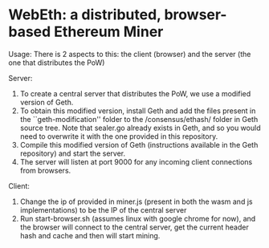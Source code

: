 # WebEth: a distributed, browser-based Ethereum Miner

Usage:
There is 2 aspects to this: the client (browser) and the server (the one that distributes the PoW)

Server:
1) To create a central server that distributes the PoW, we use a modified version of Geth. 
2) To obtain this modified version, install Geth and add the files present in the ``geth-modification'' folder to the /consensus/ethash/
folder in Geth source tree. Note that sealer.go already exists in Geth, and so you would need to overwrite it with the one provided
in this repository.
3) Compile this modified version of Geth (instructions available in the Geth repository) and start the server.
4) The server will listen at port 9000 for any incoming client connections from browsers.

Client:
1) Change the ip of provided in miner.js (present in both the wasm and js implementations) to be the IP of the central server
2) Run start-browser.sh (assumes linux with google chrome for now), and the browser will connect to the central server,
get the current header hash and cache and then will start mining.
